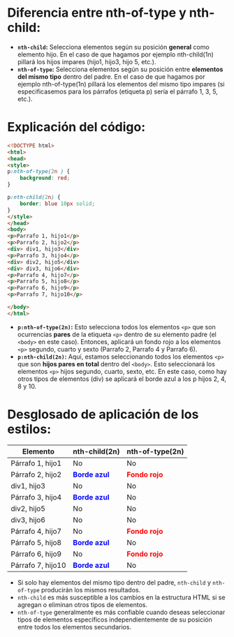 # Diferencia entre nth-of-type y nth-child:

- **`nth-child`:** Selecciona elementos según su posición **general** como elemento hijo. En el caso de que hagamos por ejemplo nth-child(1n) pillará los hijos impares (hijo1, hijo3, hijo 5, etc.).
- **`nth-of-type`:** Selecciona elementos según su posición entre **elementos del mismo tipo** dentro del padre. En el caso de que hagamos por ejemplo nth-of-type(1n) pillará los elementos del mismo tipo impares (si especificasemos para los párrafos (etiqueta p) sería el párrafo 1, 3, 5, etc.).

# Explicación del código:

```html
<!DOCTYPE html>
<html>
<head>
<style> 
p:nth-of-type(2n ) {
    background: red;
}

p:nth-child(2n) {
    border: blue 10px solid;
}
</style>
</head>
<body>
<p>Parrafo 1, hijo1</p>
<p>Parrafo 2, hijo2</p>
<div> div1, hijo3</div>
<p>Parrafo 3, hijo4</p>
<div> div2, hijo5</div>
<div> div3, hijo6</div>
<p>Parrafo 4, hijo7</p>
<p>Parrafo 5, hijo8</p>
<p>Parrafo 6, hijo9</p>
<p>Parrafo 7, hijo10</p>

</body>
</html>
```

- **`p:nth-of-type(2n)`:** Esto selecciona todos los elementos `<p>` que son ocurrencias **pares** de la etiqueta `<p>` dentro de su elemento padre (el `<body>` en este caso). Entonces, aplicará un fondo rojo a los elementos `<p>` segundo, cuarto y sexto (Parrafo 2, Parrafo 4 y Parrafo 6).
- **`p:nth-child(2n)`:** Aquí, estamos seleccionando todos los elementos `<p>` que son **hijos pares en total** dentro del `<body>`. Esto seleccionará los elementos `<p>` hijos segundo, cuarto, sexto, etc. En este caso, como hay otros tipos de elementos (div) se aplicará el borde azul a los p hijos 2, 4, 8 y 10.

# Desglosado de aplicación de los estilos:

| Elemento | nth-child(2n) | nth-of-type(2n) |
|---|---|---|
| Párrafo 1, hijo1 | No | No |
| Párrafo 2, hijo2 | <span style="color:blue;">**Borde azul**</span> | <span style="color:red;">**Fondo rojo**</span> |
| div1, hijo3 | No | No |
| Párrafo 3, hijo4 | <span style="color:blue;">**Borde azul**</span> | No |
| div2, hijo5 | No | No |
| div3, hijo6 | No | No |
| Párrafo 4, hijo7 | No | <span style="color:red;">**Fondo rojo**</span> |
| Párrafo 5, hijo8 | <span style="color:blue;">**Borde azul**</span> | No |
| Párrafo 6, hijo9 | No | <span style="color:red;">**Fondo rojo**</span> |
| Párrafo 7, hijo10 | <span style="color:blue;">**Borde azul**</span> | No |

- Si solo hay elementos del mismo tipo dentro del padre, `nth-child` y `nth-of-type` producirán los mismos resultados.
- `nth-child` es más susceptible a los cambios en la estructura HTML si se agregan o eliminan otros tipos de elementos.
- `nth-of-type` generalmente es más confiable cuando deseas seleccionar tipos de elementos específicos independientemente de su posición entre todos los elementos secundarios.